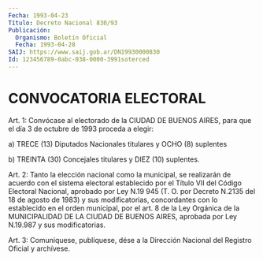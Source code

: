 ```yaml
---
Fecha: 1993-04-23
Título: Decreto Nacional 830/93
Publicación:
  Organismo: Boletín Oficial
  Fecha: 1993-04-28
SAIJ: https://www.saij.gob.ar/DN19930000830
Id: 123456789-0abc-038-0000-3991soterced
---
```

# CONVOCATORIA ELECTORAL

<a id="1"></a>
Art.  1: Convócase al electorado de la CIUDAD DE BUENOS AIRES, para que el  día  3  de  octubre  de  1993  proceda  a elegir:

a) TRECE (13) Diputados Nacionales titulares y OCHO (8)  suplentes

b)  TREINTA  (30)  Concejales  titulares  y  DIEZ  (10) suplentes.

<a id="2"></a>
Art.  2:  Tanto  la  elección  nacional  como la municipal, se realizarán de acuerdo con el sistema electoral  establecido  por el Título  VII  del  Código  Electoral Nacional, aprobado por Ley N.19 945 (T. O. por Decreto N.2135  del  18  de  agosto  de  1983) y sus modificatorias,   concordantes  con  lo  establecido  en  el  orden municipal, por el  art. 8 de la Ley Orgánica de la MUNICIPALIDAD DE LA  CIUDAD  DE BUENOS  AIRES,  aprobada  por  Ley  N.19.987  y  sus modificatorias.

<a id="3"></a>
Art.  3: Comuníquese, publíquese, dése a la Dirección Nacional del Registro Oficial y archívese.